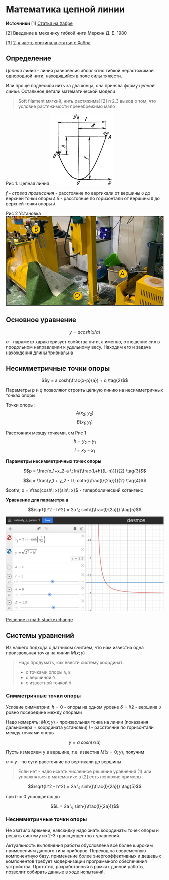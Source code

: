 # Математика цепной линии

**Источники**
[1] [Статья на Хабре](https://habr.com/ru/articles/554414/)

[2] Введение в механику гибкой нити Меркин Д. Е. 1980

[3] [2-я часть оригинала статьи с Хабра](https://www.alanzucconi.com/2020/12/13/catenary-2/)

## Определение

*Цепная линия* - линия равновесия абсолютно гибкой нерастяжимой однородной нити, находящийся в поле силы тяжести.

Или проще подвесили нить за два конца, она приняла форму *цепной линии*. Остальное детали математической модели

> Soft filament мягкий, нить растяжима!
> [2] п 2.3 вывод о том, что условие растяжимости пренебрежимо мало

Рис 1. Цепная линия
<img src="attachments/image.png" width=200>

$f$ - *стрела провисания* - расстояние по вертикали от вершины `O` до верхней точки опоры `A`
$\delta$ - расстояние по горизонтали от вершины `O` до верхней точки опоры `A`

Рис 2 Установка
<img src="attachments/image-1.png" width=600>

## Основное уравнение

$$y = a cosh(x/a) \tag{1}$$

$a$ - параметр характеризует ~~свойства нити, а именно~~, отношение сил в продольном направлении к удельному весу. Находим его и задача нахождения длины тривиальна 

## Несимметричные точки опоры

$$y = a cosh(\frac{x-p}{a}) + q \tag{2}$$

Параметры $p$ и $q$ позволяют строить цепную линию на несимметричных точках опоры

Точки опоры:
$$A(x_2; y_2)$$
$$B(x_1; y_1)$$

Расстояния между точками, см Рис 1 
$$h = y_2 - y_1$$
$$l = x_2 - x_1$$

**Параметры несимметричных точек опоры**

$$p = \frac{x_1+x_2-a \; ln{(\frac{L+h}{L-h}})}{2} \tag{3}$$

$$q = \frac{y_1 + y_2 - L\; coth{(\frac{l}{2a}})}{2} \tag{4}$$

$coth\; x = \frac{cosh\; x}{sin\; x}$ -  гиперболический котангенс

**Уравнение для параметра a**

$$\sqrt{L^2 - h^2} = 2a \; sinh{(\frac{l}{2a})} \tag{5}$$

![Уравнение 5 на графике](attachments/image-2.png)

[Решение с math.stackexchange](https://math.stackexchange.com/questions/1000447/finding-the-catenary-curve-with-given-arclength-through-two-given-points)

## Системы уравнений

Из нашего подхода с датчиком считаем, что нам известна одна произвольная точка на линии $M(x; y)$

> Надо продумать, как ввести систему координат:
> - с точками опоры `A`, `B`
> - с вершиной `O`
> - с известной точкой `M`

### Симметричные точки опоры

Условие симметрии:
$h = 0$ - опоры на одном уровне
$\delta = l/2$ - вершина `O` ровно посередине между опорами

Надо измерять:
$M(x; y)$ - произвольная точка на линии (показания дальномера + координата установки)
$l$ - расстояние по горизонтали между точками опоры

$$y = a \; cosh(x/a) \tag{1}$$

Пусть измеряем y в вершине, т.е. известна $M(x=0; y)$, получим

$a = y$ - по сути расстояние по вертикали до вершины

> Если нет - надо искать численное решение уравнения (1)
> или упражняться в математике в [2] есть неплохие примеры

$$\sqrt{L^2 - h^2} = 2a \; sinh{(\frac{l}{2a})} \tag{5}$$

при $h = 0$ упрощается до

$$L = 2a \; sinh{(\frac{l}{2a})}$$

### Несимметричные точки опоры

Не хватило времени, навскидку надо знать координаты точек опоры и решать систему из 2-3 трансцендентных уравнений.

Актуальность выполнения работы обусловлена всё более широким применениям данного типа приборов. Переход на современную компонентную базу, применение более энергоэффективных и дешевых компонентов требует модернизации программного обеспечения устройства. Прототип, разработанный в рамках данной работы, позволит собирать данные в ходе испытаний.
